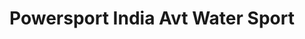 ---
title: "Powersport India Avt Water Sport"
url: /bangalore/powersport-india-avt-water-sport/
shop: sports
---